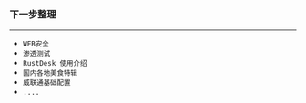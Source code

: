 
### 下一步整理
---
  
  *  `WEB安全`
  *  `渗透测试`
  *  `RustDesk 使用介绍`
  *  `国内各地美食特辑`
  *  `威联通基础配置`
  *  `....`
  
